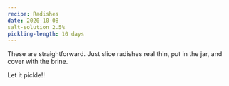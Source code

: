 ```yaml
---
recipe: Radishes
date: 2020-10-08
salt-solution 2.5%
pickling-length: 10 days
---
```

These are straightforward. Just slice radishes real thin, put in the jar, and cover with the brine.

Let it pickle!!